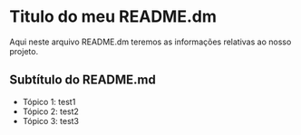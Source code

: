 # Titulo do meu README.dm

Aqui neste arquivo README.dm teremos as informações relativas ao nosso projeto.

## Subtítulo do README.md

- Tópico 1: test1
- Tópico 2: test2
- Tópico 3: test3
